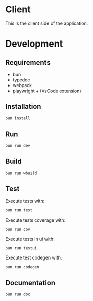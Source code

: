 # Client

This is the client side of the application.

# Development

## Requirements

- bun
- typedoc
- webpack
- playwright + (VsCode extension)

## Installation

```bash
bun install
```

## Run

```bash
bun run dev
```

## Build

```bash
bun run wbuild
```

## Test

Execute tests with:

```bash
bun run test
```

Execute tests coverage with:

```bash
bun run cov
```

Execute tests in ui with:

```bash
bun run testui
```

Execute test codegen with:

```bash
bun run codegen
```

## Documentation

```bash
bun run doc
```